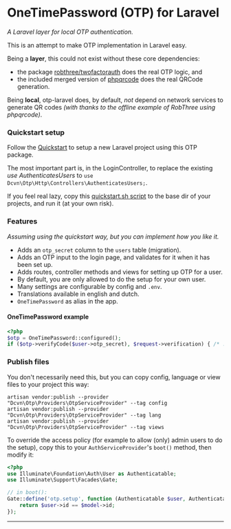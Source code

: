 # OneTimePassword (OTP) for Laravel

*A Laravel layer for local OTP authentication.*

This is an attempt to make OTP implementation in Laravel easy.

Being a **layer**, this could not exist without these core dependencies:

 * the package
[robthree/twofactorauth](https://github.com/RobThree/TwoFactorAuth)
does the real OTP logic, and
 * the included merged version of
[phpqrcode](https://github.com/t0k4rt/phpqrcode)
does the real QRCode generation.

Being **local**, otp-laravel does, by default,  *not* depend on
network services to generate QR codes
*(with thanks to the offline example of RobThree using phpqrcode)*.

### Quickstart setup

Follow the [Quickstart](QUICKSTART.md)
to setup a new Laravel project using this OTP package.

The most important part is, in the LoginController,
to replace the existing *use AuthenticatesUsers*
to `use Dcvn\Otp\Http\Controllers\AuthenticatesUsers;`.

If you feel real lazy,
copy this [quickstart.sh script](scripts/quickstart.sh)
to the base dir of your projects, and run it (at your own risk).

### Features

*Assuming using the quickstart way, but you can implement how you like it.*

  * Adds an `otp_secret` column to the `users` table (migration).
  * Adds an OTP input to the login page, and validates for it when it has been set up.
  * Adds routes, controller methods and views for setting up OTP for a user.
  * By default, you are only allowed to do the setup for your own user.
  * Many settings are configurable by config and `.env`.
  * Translations available in english and dutch.
  * `OneTimePassword` as alias in the app.

#### OneTimePassword example

```php
<?php
$otp = OneTimePassword::configured();
if ($otp->verifyCode($user->otp_secret), $request->verification) { /* ... */ }
```

### Publish files

You don't necessarily need this,
but you can copy config, language or view files to your project this way:

```
artisan vendor:publish --provider "Dcvn\Otp\Providers\OtpServiceProvider" --tag config
artisan vendor:publish --provider "Dcvn\Otp\Providers\OtpServiceProvider" --tag lang
artisan vendor:publish --provider "Dcvn\Otp\Providers\OtpServiceProvider" --tag views
```

To override the access policy
(for example to allow (only) admin users to do the setup),
copy this to your `AuthServiceProvider`'s `boot()` method,
then modify it:

```php
<?php
use Illuminate\Foundation\Auth\User as Authenticatable;
use Illuminate\Support\Facades\Gate;

// in boot():
Gate::define('otp.setup', function (Authenticatable $user, Authenticatable $model) {
    return $user->id == $model->id;
});
```
----
